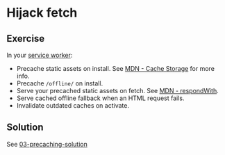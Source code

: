 # Hijack fetch

## Exercise

In your [service worker](src/service-worker.js):

- Precache static assets on install. See [MDN - Cache Storage](https://developer.mozilla.org/en-US/docs/Web/API/CacheStorage) for more info.
- Precache `/offline/` on install.
- Serve your precached static assets on fetch. See [MDN - respondWith](https://developer.mozilla.org/en-US/docs/Web/API/FetchEvent/respondWith).
- Serve cached offline fallback when an HTML request fails.
- Invalidate outdated caches on activate.

## Solution

See [03-precaching-solution](https://github.com/voorhoede/pwa-masterclass-26-01-2018/tree/03-precaching-solution)
